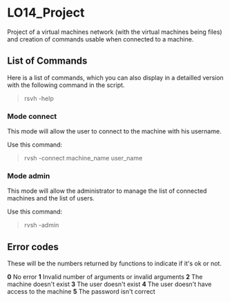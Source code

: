 # LO14_Project

Project of a virtual machines network (with the virtual machines being files) and creation of commands usable when connected to a machine.

## List of Commands

Here is a list of commands, which you can also display in a detailled version with the following command in the script.

> rsvh -help

### Mode connect

This mode will allow the user to connect to the machine with his username.

Use this command:

> rvsh -connect machine_name user_name

### Mode admin

This mode will allow the administrator to manage the list of connected machines and the list of users.

Use this command:

> rvsh -admin

## Error codes

These will be the numbers returned by functions to indicate if it's ok or not.

**0** No error
**1** Invalid number of arguments or invalid arguments
**2** The machine doesn't exist
**3** The user doesn't exist
**4** The user doesn't have access to the machine
**5** The password isn't correct
